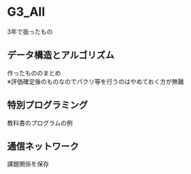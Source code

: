 # G3_All
3年で扱ったもの

## データ構造とアルゴリズム
作ったもののまとめ  
※評価確定後のものなのでパクリ等を行うのはやめておく方が無難

## 特別プログラミング
教科書のプログラムの例

## 通信ネットワーク
課題関係を保存
